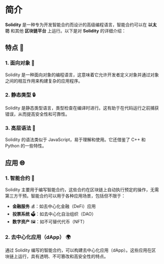 # 简介

**Solidity** 是一种专为开发智能合约而设计的高级编程语言，智能合约可以在 **以太坊** 和其他 **区块链平台** 上运行。以下是对 **Solidity** 的详细介绍：

## 特点 🌟

### 1. **面向对象** 🧩
Solidity 是一种面向对象的编程语言，这意味着它允许开发者定义对象并通过对象之间的相互作用来构建复杂的应用程序。

### 2. **静态类型** 🔒
Solidity 是静态类型语言，类型检查在编译时进行。这有助于在代码运行之前捕获错误，从而提高安全性和可靠性。

### 3. **高层语法** 📜
Solidity 的语法类似于 JavaScript，易于理解和使用。它还借鉴了 C++ 和 Python 的一些特性。

## 应用 🌐

### 1. **智能合约** 🤖
Solidity 主要用于编写智能合约，这些合约在区块链上自动执行预定的操作，无需第三方干预。智能合约可以用于各种应用场景，包括但不限于：

- **金融服务** 💰：如去中心化金融（DeFi）应用
- **投票系统** 🗳️：如去中心化自治组织（DAO）
- **数字资产** 🖼️：如不可替代代币（NFT）

### 2. **去中心化应用（dApp）** 🌍
通过 Solidity 编写的智能合约，可以构建去中心化应用（dApp）。这些应用在区块链上运行，具有透明、不可篡改和高安全性的特点。


